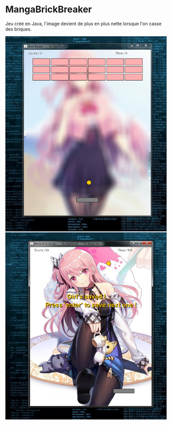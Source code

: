 # MangaBrickBreaker

Jeu créé en Java, l'image devient de plus en plus nette lorsque l'on casse des briques.

 ![alt text](/screenshot/1.jpg) 
 ![alt text](/screenshot/2.jpg)